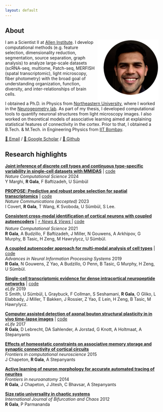 ```yaml
---
layout: default
---
```


## About
<img align='right' height='200' width='200' src="./assets/Rohan.png"/>

I am a Scientist II at [Allen Institute](https://alleninstitute.org/person/rohan-gala/). I develop computational methods (e.g. feature selection, dimensionality reduction, segmentation, source separation, graph analysis) to analyze large-scale datasets (scRNA-seq, multiome, Patch-seq, MERFISH (spatal transcriptomic), light microscopy, fiber photometry) with the broad goal of understanding organization, function, diversity, and inter-relationships of brain cells. 

I obtained a Ph.D. in Physics from [Northeastern University](http://www.northeastern.edu/), where I worked in the [Neurogeometry lab](http://www.northeastern.edu/neurogeometry/). As part of my thesis, I developed computational tools to quantify neuronal structures from light microscopy images. I also worked on theoretical models of associative learning aimed at explaining statistical features of connectivity in the cortex. Prior to that, I obtained a B.Tech. & M.Tech. in Engineering Physics from [IIT Bombay](http://www.iitb.ac.in/).

[📩 Email](mailto:rhngl@protonmail.com) / [📒 Google Scholar](https://scholar.google.com/citations?user=_TlezdMAAAAJ) / [🐙 Github](https://github.com/rhngla)


## Research highlights

[**Joint inference of discrete cell types and continuous type-specific variability in single-cell datasets with MMIDAS**](https://www.biorxiv.org/content/10.1101/2023.10.02.560574v1) | [code](https://github.com/AllenInstitute/MMIDAS) <br>
_Nature Computational Science_ 2024<br>
Y Marghi, **R Gala**, F Baftizadeh, U Sümbül

[**PROPOSE: Predictive and robust probe selection for spatial transcriptomics**](https://www.biorxiv.org/content/10.1101/2022.05.13.491738v1.abstract) | [code](https://github.com/iancovert/persist)<br>
_Nature Communications (accepted)_ 2023<br>
I Covert, **R Gala**, T Wang, K Svoboda, U Sümbül, S Lee.<br>

[**Consistent cross-modal identification of cortical neurons with coupled autoencoders**](http://doi.org/10.1038/s43588-021-00030-1) | [⚡️ _News & Views_ ](https://www.biorxiv.org/content/10.1101/2020.06.30.181065v2) | [code](https://codeocean.com/capsule/6320801/tree/v1)<br>
_Nature Computational Science_ 2021<br>
**R Gala**, A Budzillo, F Baftizadeh, J Miller, N Gouwens, A Arkhipov, G Murphy, B Tasic, H Zeng, M Hawrylycz, U Sümbül.<br>

[**A coupled autoencoder approach for multi-modal analysis of cell types**](http://papers.nips.cc/paper/9125-a-coupled-autoencoder-approach-for-multi-modal-analysis-of-cell-types) | [code](https://github.com/AllenInstitute/coupledAE)<br>
_Advances in Neural Information Processing Systems_ 2019<br>
**R Gala**, N Gouwens, Z Yao, A Budzillo, O Penn, B Tasic, G Murphy, H Zeng, U Sümbül.<br>

[**Single-cell transcriptomic evidence for dense intracortical neuropeptide networks**](https://elifesciences.org/articles/47889) | [code](https://github.com/AllenInstitute/peptidergicnetworks)<br>
_eLife_ 2019<br> 
S Smith, U Sümbül, L Graybuck, F Collman, S Seshamani,
**R Gala**, O Gliko, L Elabbady, J Miller, T Bakken, J Rossier, Z Yao, E Lein,
H Zeng, B Tasic, M Hawrylycz.<br>

[**Computer assisted detection of axonal bouton structural plasticity in in vivo time-lapse images**](https://elifesciences.org/articles/29315) | [code](https://github.com/neurogeometry/BoutonAnalyzer)<br>
_eLife_ 2017<br>
**R Gala**, D Lebrecht, DA Sahlender, A Jorstad, G Knott, A Holtmaat, A Stepanyants<br>

[**Effects of homeostatic constraints on associative memory storage and synaptic connectivity of cortical circuits**](https://www.frontiersin.org/articles/10.3389/fncom.2015.00074/full)<br>
_Frontiers in computational neuroscience_ 2015<br>
J Chapeton, **R Gala**, A Stepanyants<br>

[**Active learning of neuron morphology for accurate automated tracing of neurites**](https://www.frontiersin.org/articles/10.3389/fnana.2014.00037/full)<br>
_Frontiers in neuroanatomy_ 2014<br>
**R Gala**, J Chapeton, J Jitesh, C Bhavsar, A Stepanyants<br>

[**Size ratio universality in chaotic systems**](https://www.worldscientific.com/doi/abs/10.1142/S0218127412500058)<br>
_International Journal of Bifurcation and Chaos_ 2012<br>
**R Gala**, P Parmananda<br>
